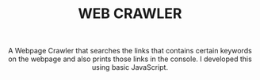 <h1 align="center">WEB CRAWLER</h1>
<br>
<p align="center">A Webpage Crawler that searches the links that contains certain keywords on the webpage and also prints those links in the console. I developed this using basic JavaScript.</p>
